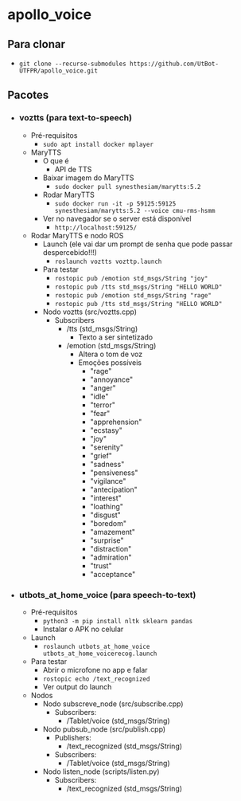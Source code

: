 # apollo_voice

## Para clonar
- ```git clone --recurse-submodules https://github.com/UtBot-UTFPR/apollo_voice.git```

## Pacotes
- ### voztts (para text-to-speech)
    - Pré-requisitos
        - ```sudo apt install docker mplayer```
    - MaryTTS
        - O que é
            - API de TTS
        - Baixar imagem do MaryTTS
            - ```sudo docker pull synesthesiam/marytts:5.2```
        - Rodar MaryTTS
            - ```sudo docker run -it -p 59125:59125 synesthesiam/marytts:5.2 --voice cmu-rms-hsmm```
        - Ver no navegador se o server está disponível
            - ```http://localhost:59125/```
    - Rodar MaryTTS e nodo ROS
        - Launch (ele vai dar um prompt de senha que pode passar despercebido!!!)
            - ```roslaunch voztts vozttp.launch```
        - Para testar
            - ```rostopic pub /emotion std_msgs/String "joy"```
            - ```rostopic pub /tts std_msgs/String "HELLO WORLD"```
            - ```rostopic pub /emotion std_msgs/String "rage"```
            - ```rostopic pub /tts std_msgs/String "HELLO WORLD"```
        - Nodo voztts (src/voztts.cpp)
            - Subscribers
                - /tts (std_msgs/String)
                    - Texto a ser sintetizado
                - /emotion (std_msgs/String)
                    - Altera o tom de voz
                    - Emoções possíveis
                        - "rage"
                        - "annoyance"
                        - "anger"
                        - "idle"
                        - "terror"
                        - "fear"
                        - "apprehension"
                        - "ecstasy"
                        - "joy"
                        - "serenity"
                        - "grief"
                        - "sadness"
                        - "pensiveness"
                        - "vigilance"
                        - "antecipation"
                        - "interest"
                        - "loathing"
                        - "disgust"
                        - "boredom"
                        - "amazement"
                        - "surprise"
                        - "distraction"
                        - "admiration"
                        - "trust"
                        - "acceptance"
        
- ### utbots_at_home_voice (para speech-to-text)
    - Pré-requisitos
        - ```python3 -m pip install nltk sklearn pandas```
        - Instalar o APK no celular
    - Launch
        - ```roslaunch utbots_at_home_voice utbots_at_home_voicerecog.launch```
    - Para testar
        - Abrir o microfone no app e falar
        - ```rostopic echo /text_recognized```
        - Ver output do launch
    - Nodos
        - Nodo subscreve_node (src/subscribe.cpp)
            - Subscribers:
                - /Tablet/voice (std_msgs/String)
        - Nodo pubsub_node (src/publish.cpp)
            - Publishers:
                - /text_recognized (std_msgs/String)
            - Subscribers:
                - /Tablet/voice (std_msgs/String)
        - Nodo listen_node (scripts/listen.py)
            - Subscribers:
                - /text_recognized (std_msgs/String)
